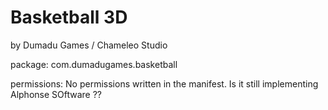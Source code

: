 # Basketball 3D 
by Dumadu Games / Chameleo Studio

package: com.dumadugames.basketball

permissions: No permissions written in the manifest. Is it still implementing Alphonse SOftware ??
